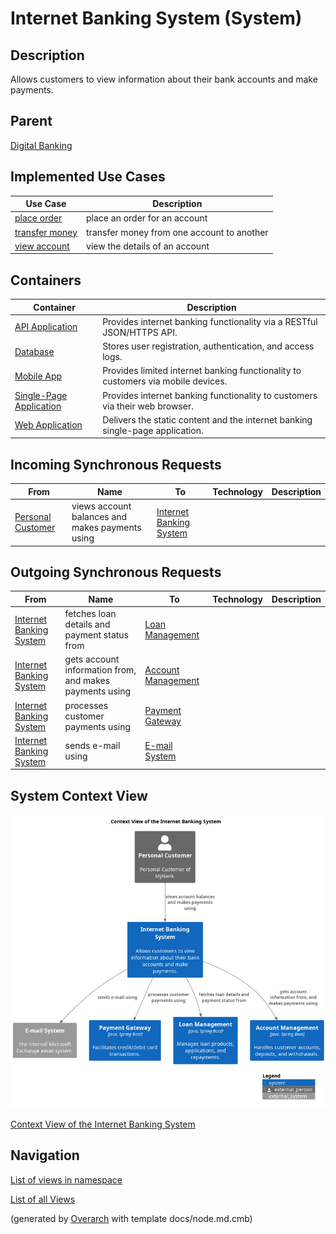 
# Internet Banking System (System)
## Description
Allows customers to view information about their bank accounts and make payments.

## Parent
[Digital Banking](../../../mybank/digital-banking/context-boundary.md)

## Implemented Use Cases
| Use Case | Description |
|---|---|
| [place order](../../../mybank/digital-banking/internet-banking-system/place-order.md)| place an order for an account |
| [transfer money](../../../mybank/digital-banking/internet-banking-system/transfer-money.md)| transfer money from one account to another |
| [view account](../../../mybank/digital-banking/internet-banking-system/view-account.md)| view the details of an account |
## Containers
| Container | Description |
|---|---|
| [API Application](../../../mybank/digital-banking/internet-banking-system/api-application.md)| Provides internet banking functionality via a RESTful JSON/HTTPS API. |
| [Database](../../../mybank/digital-banking/internet-banking-system/database.md)| Stores user registration, authentication, and access logs. |
| [Mobile App](../../../mybank/digital-banking/internet-banking-system/mobile-app.md)| Provides limited internet banking functionality to customers via mobile devices. |
| [Single-Page Application](../../../mybank/digital-banking/internet-banking-system/single-page-app.md)| Provides internet banking functionality to customers via their web browser. |
| [Web Application](../../../mybank/digital-banking/internet-banking-system/web-app.md)| Delivers the static content and the internet banking single-page application. |
## Incoming Synchronous Requests 
| From | Name | To | Technology | Description |
|---|---|---|---|---|
| [Personal Customer](../../../mybank/personal-customer.md) | views account balances and makes payments using | [Internet Banking System](../../../mybank/digital-banking/internet-banking-system/internet-banking-system.md) |  |
## Outgoing Synchronous Requests 
| From | Name | To | Technology | Description |
|---|---|---|---|---|
| [Internet Banking System](../../../mybank/digital-banking/internet-banking-system/internet-banking-system.md) | fetches loan details and payment status from | [Loan Management](../../../mybank/core-banking/loan-management-system.md) |  |
| [Internet Banking System](../../../mybank/digital-banking/internet-banking-system/internet-banking-system.md) | gets account information from, and makes payments using | [Account Management](../../../mybank/core-banking/account-management-system.md) |  |
| [Internet Banking System](../../../mybank/digital-banking/internet-banking-system/internet-banking-system.md) | processes customer payments using | [Payment Gateway](../../../mybank/payment/payment-gateway-system.md) |  |
| [Internet Banking System](../../../mybank/digital-banking/internet-banking-system/internet-banking-system.md) | sends e-mail using | [E-mail System](../../../mybank/email-system.md) |  |

## System Context View
![Context View of the Internet Banking System](../../../mybank/digital-banking/internet-banking-system/context-view.png)

[Context View of the Internet Banking System](../../../mybank/digital-banking/internet-banking-system/context-view.md)


## Navigation
[List of views in namespace](./views-in-namespace.md)

[List of all Views](../../../views.md)


(generated by [Overarch](https://github.com/soulspace-org/overarch) with template docs/node.md.cmb)
